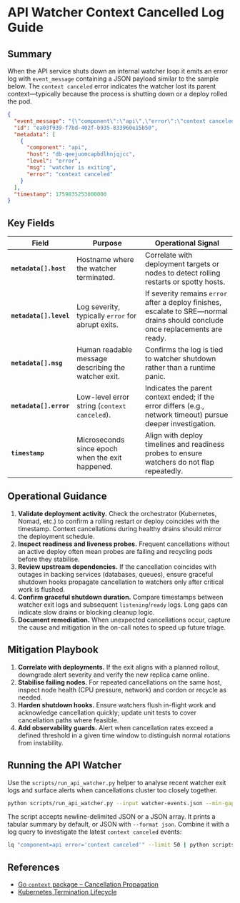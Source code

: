 # API Watcher Context Cancelled Log Guide

## Summary

When the API service shuts down an internal watcher loop it emits an error log with `event_message` containing a JSON payload similar to the sample below. The `context canceled` error indicates the watcher lost its parent context—typically because the process is shutting down or a deploy rolled the pod.

```json
{
  "event_message": "{\"component\":\"api\",\"error\":\"context canceled\",\"level\":\"error\",\"msg\":\"watcher is exiting\",\"time\":\"2025-10-07T11:07:33Z\"}",
  "id": "ea03f939-f7bd-402f-b935-833960e15b50",
  "metadata": [
    {
      "component": "api",
      "host": "db-qeejuomcapbdlhnjqjcc",
      "level": "error",
      "msg": "watcher is exiting",
      "error": "context canceled"
    }
  ],
  "timestamp": 1759835253000000
}
```

## Key Fields

| Field | Purpose | Operational Signal |
| ----- | ------- | ------------------ |
| **`metadata[].host`** | Hostname where the watcher terminated. | Correlate with deployment targets or nodes to detect rolling restarts or spotty hosts. |
| **`metadata[].level`** | Log severity, typically `error` for abrupt exits. | If severity remains `error` after a deploy finishes, escalate to SRE—normal drains should conclude once replacements are ready. |
| **`metadata[].msg`** | Human readable message describing the watcher exit. | Confirms the log is tied to watcher shutdown rather than a runtime panic. |
| **`metadata[].error`** | Low-level error string (`context canceled`). | Indicates the parent context ended; if the error differs (e.g., network timeout) pursue deeper investigation. |
| **`timestamp`** | Microseconds since epoch when the exit happened. | Align with deploy timelines and readiness probes to ensure watchers do not flap repeatedly. |

## Operational Guidance

1. **Validate deployment activity.** Check the orchestrator (Kubernetes, Nomad, etc.) to confirm a rolling restart or deploy coincides with the timestamp. Context cancellations during healthy drains should mirror the deployment schedule.
2. **Inspect readiness and liveness probes.** Frequent cancellations without an active deploy often mean probes are failing and recycling pods before they stabilise.
3. **Review upstream dependencies.** If the cancellation coincides with outages in backing services (databases, queues), ensure graceful shutdown hooks propagate cancellation to watchers only after critical work is flushed.
4. **Confirm graceful shutdown duration.** Compare timestamps between watcher exit logs and subsequent `listening`/`ready` logs. Long gaps can indicate slow drains or blocking cleanup logic.
5. **Document remediation.** When unexpected cancellations occur, capture the cause and mitigation in the on-call notes to speed up future triage.

## Mitigation Playbook

1. **Correlate with deployments.** If the exit aligns with a planned rollout, downgrade alert severity and verify the new replica came online.
2. **Stabilise failing nodes.** For repeated cancellations on the same host, inspect node health (CPU pressure, network) and cordon or recycle as needed.
3. **Harden shutdown hooks.** Ensure watchers flush in-flight work and acknowledge cancellation quickly; update unit tests to cover cancellation paths where feasible.
4. **Add observability guards.** Alert when cancellation rates exceed a defined threshold in a given time window to distinguish normal rotations from instability.

## Running the API Watcher

Use the `scripts/run_api_watcher.py` helper to analyse recent watcher exit logs and surface alerts when cancellations cluster too closely together.

```bash
python scripts/run_api_watcher.py --input watcher-events.json --min-gap-seconds 180
```

The script accepts newline-delimited JSON or a JSON array. It prints a tabular summary by default, or JSON with `--format json`. Combine it with a log query to investigate the latest `context canceled` events:

```bash
lq "component=api error='context canceled'" --limit 50 | python scripts/run_api_watcher.py --min-gap-seconds 240
```

## References

- [Go `context` package – Cancellation Propagation](https://pkg.go.dev/context#WithCancel)
- [Kubernetes Termination Lifecycle](https://kubernetes.io/docs/concepts/workloads/pods/pod-lifecycle/#pod-termination)

